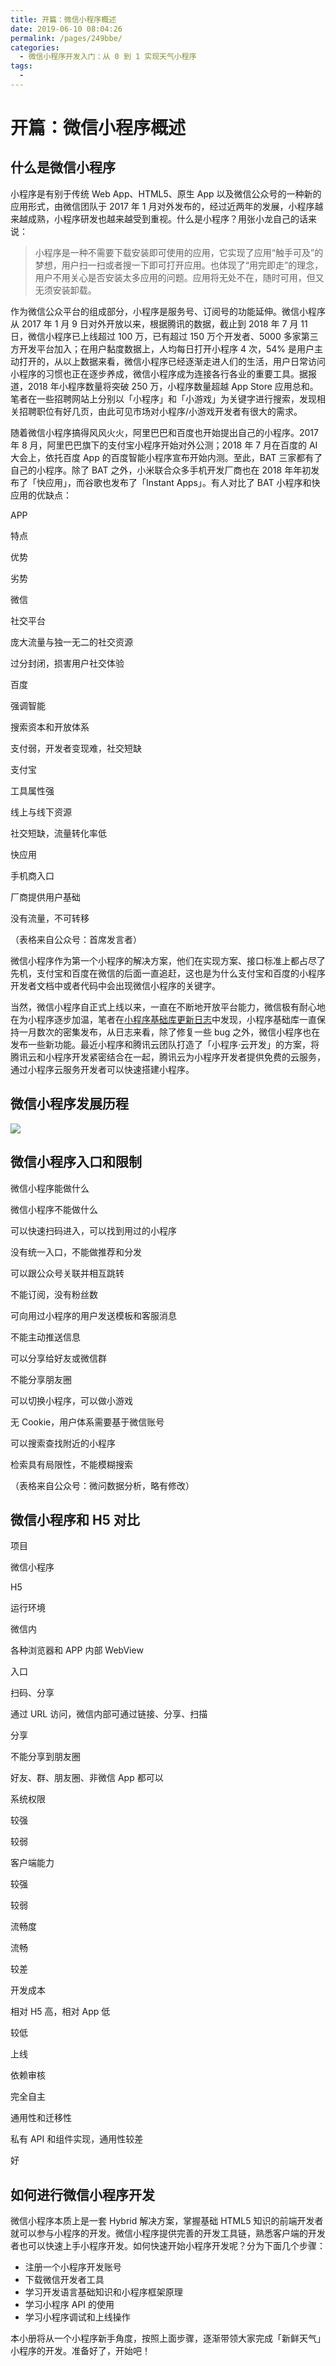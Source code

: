 ```yaml
---
title: 开篇：微信小程序概述
date: 2019-06-10 08:04:26
permalink: /pages/249bbe/
categories:
  - 微信小程序开发入门：从 0 到 1 实现天气小程序
tags:
  - 
---
```

# 开篇：微信小程序概述

## 什么是微信小程序

小程序是有别于传统 Web App、HTML5、原生 App 以及微信公众号的一种新的应用形式，由微信团队于 2017 年 1 月对外发布的，经过近两年的发展，小程序越来越成熟，小程序研发也越来越受到重视。什么是小程序？用张小龙自己的话来说：

> 小程序是一种不需要下载安装即可使用的应用，它实现了应用“触手可及”的梦想，用户扫一扫或者搜一下即可打开应用。也体现了“用完即走”的理念，用户不用关心是否安装太多应用的问题。应用将无处不在，随时可用，但又无须安装卸载。

作为微信公众平台的组成部分，小程序是服务号、订阅号的功能延伸。微信小程序从 2017 年 1 月 9 日对外开放以来，根据腾讯的数据，截止到 2018 年 7 月 11 日，微信小程序已上线超过 100 万，已有超过 150 万个开发者、5000 多家第三方开发平台加入；在用户黏度数据上，人均每日打开小程序 4 次，54% 是用户主动打开的，从以上数据来看，微信小程序已经逐渐走进人们的生活，用户日常访问小程序的习惯也正在逐步养成，微信小程序成为连接各行各业的重要工具。据报道，2018 年小程序数量将突破 250 万，小程序数量超越 App Store 应用总和。笔者在一些招聘网站上分别以「小程序」和「小游戏」为关键字进行搜索，发现相关招聘职位有好几页，由此可见市场对小程序/小游戏开发者有很大的需求。

随着微信小程序搞得风风火火，阿里巴巴和百度也开始提出自己的小程序。2017 年 8 月，阿里巴巴旗下的支付宝小程序开始对外公测；2018 年 7 月在百度的 AI 大会上，依托百度 App 的百度智能小程序宣布开始内测。至此，BAT 三家都有了自己的小程序。除了 BAT 之外，小米联合众多手机开发厂商也在 2018 年年初发布了「快应用」，而谷歌也发布了「Instant Apps」。有人对比了 BAT 小程序和快应用的优缺点：

APP

特点

优势

劣势

微信

社交平台

庞大流量与独一无二的社交资源

过分封闭，损害用户社交体验

百度

强调智能

搜索资本和开放体系

支付弱，开发者变现难，社交短缺

支付宝

工具属性强

线上与线下资源

社交短缺，流量转化率低

快应用

手机商入口

厂商提供用户基础

没有流量，不可转移

（表格来自公众号：首席发言者）

微信小程序作为第一个小程序的解决方案，他们在实现方案、接口标准上都占尽了先机，支付宝和百度在微信的后面一直追赶，这也是为什么支付宝和百度的小程序开发者文档中或者代码中会出现微信小程序的关键字。

当然，微信小程序自正式上线以来，一直在不断地开放平台能力，微信极有耐心地在为小程序逐步加温，笔者在[小程序基础库更新日志](https://developers.weixin.qq.com/miniprogram/dev/framework/release.html)中发现，小程序基础库一直保持一月数次的密集发布，从日志来看，除了修复一些 bug 之外，微信小程序也在发布一些新功能。最近小程序和腾讯云团队打造了「小程序·云开发」的方案，将腾讯云和小程序开发紧密结合在一起，腾讯云为小程序开发者提供免费的云服务，通过小程序云服务开发者可以快速搭建小程序。

## 微信小程序发展历程

![](https://user-gold-cdn.xitu.io/2018/8/27/1657939f5bdea657?w=1116&h=913&f=png&s=72976)

## 微信小程序入口和限制

微信小程序能做什么

微信小程序不能做什么

可以快速扫码进入，可以找到用过的小程序

没有统一入口，不能做推荐和分发

可以跟公众号关联并相互跳转

不能订阅，没有粉丝数

可向用过小程序的用户发送模板和客服消息

不能主动推送信息

可以分享给好友或微信群

不能分享朋友圈

可以切换小程序，可以做小游戏

无 Cookie，用户体系需要基于微信账号

可以搜索查找附近的小程序

检索具有局限性，不能模糊搜索

（表格来自公众号：微问数据分析，略有修改）

## 微信小程序和 H5 对比

项目

微信小程序

H5

运行环境

微信内

各种浏览器和 APP 内部 WebView

入口

扫码、分享

通过 URL 访问，微信内部可通过链接、分享、扫描

分享

不能分享到朋友圈

好友、群、朋友圈、非微信 App 都可以

系统权限

较强

较弱

客户端能力

较强

较弱

流畅度

流畅

较差

开发成本

相对 H5 高，相对 App 低

较低

上线

依赖审核

完全自主

通用性和迁移性

私有 API 和组件实现，通用性较差

好

## 如何进行微信小程序开发

微信小程序本质上是一套 Hybrid 解决方案，掌握基础 HTML5 知识的前端开发者就可以参与小程序的开发。微信小程序提供完善的开发工具链，熟悉客户端的开发者也可以快速上手小程序开发。如何快速开始小程序开发呢？分为下面几个步骤：

*   注册一个小程序开发账号
*   下载微信开发者工具
*   学习开发语言基础知识和小程序框架原理
*   学习小程序 API 的使用
*   学习小程序调试和上线操作

本小册将从一个小程序新手角度，按照上面步骤，逐渐带领大家完成「新鲜天气」小程序的开发。准备好了，开始吧！